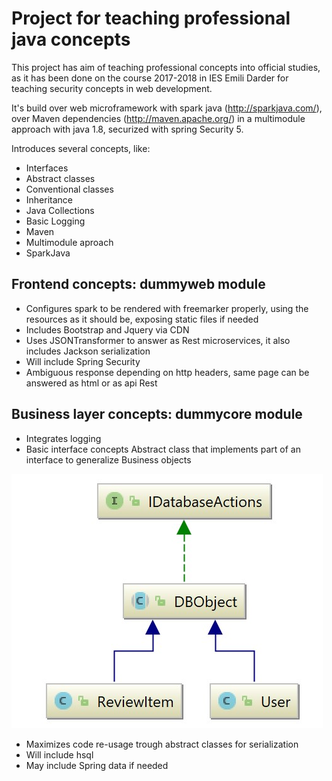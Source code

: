 # Project for teaching professional java concepts

This project has aim of teaching professional concepts into official studies, as it has been done on the course 2017-2018 in IES Emili Darder for teaching security concepts in web development. 

It's build over web microframework with spark java (http://sparkjava.com/), over Maven dependencies (http://maven.apache.org/) in a multimodule approach with java 1.8, securized with spring Security 5.

Introduces several concepts, like:

- Interfaces
- Abstract classes
- Conventional classes
- Inheritance
- Java Collections
- Basic Logging
- Maven
- Multimodule aproach
- SparkJava

## Frontend concepts: dummyweb module

- Configures spark to be rendered with freemarker properly, using the resources as it should be, exposing static files if needed
- Includes Bootstrap and Jquery via CDN
- Uses JSONTransformer to answer as Rest microservices, it also includes Jackson serialization
- Will include Spring Security
- Ambiguous response depending on http headers, same page can be answered as html or as api Rest

## Business layer concepts: dummycore module
- Integrates logging
- Basic interface concepts
Abstract class that implements part of an interface to generalize Business objects

![Basic UML](/basicUML2.jpg)

- Maximizes code re-usage trough abstract classes for serialization
- Will include hsql
- May include Spring data if needed 

